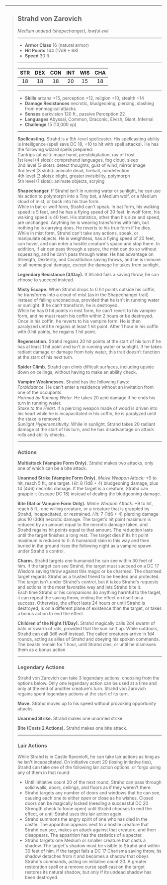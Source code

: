 ***
> ## Strahd von Zarovich
> *Medium undead (shapechanger), lawful evil*
> 
> ***
> 
> - **Armor Class** 16 (natural armor)
> - **Hit Points** 144 (17d8 + 68)
> - **Speed** 30 ft.
> 
> ***
> 
> |STR|DEX|CON|INT|WIS|CHA|
> |:---:|:---:|:---:|:---:|:---:|:---:|
> |18|18|18|20|15|18|
> 
> ***
> 
> - **Skills** arcana +15, perception +12, religion +10, stealth +14
> - **Damage Resistances** necrotic, bludgeoning, piercing, slashing from nonmagical attacks
> - **Senses** darkvision 120 ft., passive Perception 22
> - **Languages** Abyssal, Common, Draconic, Elvish, Giant, Infernal
> - **Challenge** 15 (13,000 xp)
> 
> ***
> 
> **Spellcasting.** Strahd is a 9th-level spellcaster. His spellcasting ability is Intelligence (spell save DC 18, +10 to hit with spell attacks). He has the following wizard spells prepared:  
> Cantrips (at will): mage hand, prestidigitation, ray of frost  
> 1st level (4 slots): comprehend languages, fog cloud, sleep  
> 2nd level (3 slots): detect thoughts, gust of wind, mirror image  
> 3rd level (3 slots): animate dead, fireball, nondetection  
> 4th level (3 slots): blight, greater invisibility, polymorph  
> 5th level (1 slots): animate objects, scrying
> 
> **Shapechanger.** If Strahd isn't in running water or sunlight, he can use his action to polymorph into a Tiny bat, a Medium wolf, or a Medium cloud of mist, or back into his true form.  
> While in bat or wolf form, Strahd can't speak. In bat form, his walking speed is 5 feet, and he has a flying speed of 30 feet. In wolf form, his walking speed is 40 feet. His statistics, other than his size and speed, are unchanged. Anything he is wearing transforms with him, but nothing he is carrying does. He reverts to his true form if he dies.  
> While in mist form, Strahd can't take any actions, speak, or manipulate objects. He is weightless, has a flying speed of 20 feet, can hover, and can enter a hostile creature's space and stop there. In addition, if air can pass through a space, the mist can do so without squeezing, and he can't pass through water. He has advantage on Strength, Dexterity, and Constitution saving throws, and he is immune to all nonmagical damage, except the damage he takes from sunlight.
> 
> **Legendary Resistance (3/Day).** If Strahd fails a saving throw, he can choose to succeed instead.
> 
> **Misty Escape.** When Strahd drops to 0 hit points outside his coffin, he transforms into a cloud of mist (as in the Shapechanger trait) instead of falling unconscious, provided that he isn't in running water or sunlight. If he can't transform, he is destroyed.  
> While he has 0 hit points in mist form, he can't revert to his vampire form, and he must reach his coffin within 2 hours or be destroyed. Once in his coffin, he reverts to his vampire form. He is then paralyzed until he regains at least 1 hit point. After 1 hour in his coffin with 0 hit points, he regains 1 hit point.
> 
> **Regeneration.** Strahd regains 20 hit points at the start of his turn if he has at least 1 hit point and isn't in running water or sunlight. If he takes radiant damage or damage from holy water, this trait doesn't function at the start of his next turn.
> 
> **Spider Climb.** Strahd can climb difficult surfaces, including upside down on ceilings, without having to make an ability check.
> 
> **Vampire Weaknesses.** Strahd has the following flaws:  
> *Forbiddance.* He can't enter a residence without an invitation from one of the occupants.  
> *Harmed by Running Water.* He takes 20 acid damage if he ends his turn in running water.  
> *Stake to the Heart.* If a piercing weapon made of wood is driven into his heart while he is incapacitated in his coffin, he is paralyzed until the stake is removed.  
> *Sunlight Hypersensitivity.* While in sunlight, Strahd takes 20 radiant damage at the start of his turn, and he has disadvantage on attack rolls and ability checks.
> 
> ***
> 
> ### Actions
> **Multiattack (Vampire Form Only).** Strahd makes two attacks, only one of which can be a bite attack.
> 
> **Unarmed Strike (Vampire Form Only).** *Melee Weapon Attack:* +9 to hit, reach 5 ft., one target. *Hit:* 8 (1d8 + 4) bludgeoning damage, plus 14 (4d6) necrotic damage. If the target is a creature, Strahd can grapple it (escape DC 18) instead of dealing the bludgeoning damage.
> 
> **Bite (Bat or Vampire Form Only).** *Melee Weapon Attack:* +9 to hit, reach 5 ft., one willing creature, or a creature that is grappled by Strahd, incapacitated, or restrained. *Hit:* 7 (1d6 + 4) piercing damage plus 10 (3d6) necrotic damage. The target's hit point maximum is reduced by an amount equal to the necrotic damage taken, and Strahd regains hit points equal to that amount. The reduction lasts until the target finishes a long rest. The target dies if its hit point maximum is reduced to 0. A humanoid slain in this way and then buried in the ground rises the following night as a vampire spawn under Strahd's control.
> 
> **Charm.** Strahd targets one humanoid he can see within 30 feet of him. If the target can see Strahd, the target must succeed on a DC 17 Wisdom saving throw against this magic or be charmed. The charmed target regards Strahd as a trusted friend to be heeded and protected. The target isn't under Strahd's control, but it takes Strahd's requests and actions in the most favorable way and lets Strahd bite it.  
> Each time Strahd or his companions do anything harmful to the target, it can repeat the saving throw, ending the effect on itself on a success. Otherwise, the effect lasts 24 hours or until Strahd is destroyed, is on a different plane of existence than the target, or takes a bonus action to end the effect.
> 
> **Children of the Night (1/Day).** Strahd magically calls 2d4 swarm of bats or swarm of rats, provided that the sun isn't up. While outdoors, Strahd can call 3d6 wolf instead. The called creatures arrive in 1d4 rounds, acting as allies of Strahd and obeying his spoken commands. The beasts remain for 1 hour, until Strahd dies, or until he dismisses them as a bonus action.
> 
> ***
> 
> ### Legendary Actions
> Strahd von Zarovich can take 3 legendary actions, choosing from the options below. Only one legendary action can be used at a time and only at the end of another creature's turn. Strahd von Zarovich regains spent legendary actions at the start of its turn.
> 
> **Move.** Strahd moves up to his speed without provoking opportunity attacks.
> 
> **Unarmed Strike.** Strahd makes one unarmed strike.
> 
> **Bite (Costs 2 Actions).** Strahd makes one bite attack.
> 
> ***
> 
> ### Lair Actions
> While Strahd is in Castle Ravenloft, he can take lair actions as long as he isn't incapacitated. 
> On initiative count 20 (losing initiative ties), Strahd can take one of the following lair action options, or forgo using any of them in that round:
> - Until initiative count 20 of the next round, Strahd can pass through solid walls, doors, ceilings, and floors as if they weren't there.  
> - Strahd targets any number of doors and windows that he can see, causing each one to either open or close as he wishes. Closed doors can be magically locked (needing a successful DC 20 Strength check to force open) until Strahd chooses to end the effect, or until Strahd uses this lair action again.  
> - Strahd summons the angry spirit of one who has died in the castle. The apparition appears next to a hostile creature that Strahd can see, makes an attack against that creature, and then disappears. The apparition has the statistics of a specter.  
> - Strahd targets one Medium or smaller creature that casts a shadow. The target's shadow must be visible to Strahd and within 30 feet of him. If the target fails a DC 17 Charisma saving throw, its shadow detaches from it and becomes a shadow that obeys Strahd's commands, acting on initiative count 20. A greater restoration spell or a remove curse spell cast on the target restores its natural shadow, but only if its undead shadow has been destroyed.